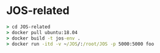 # JOS-related

```cmd
> cd JOS-related
> docker pull ubuntu:18.04
> docker build -t jos-env .
> docker run -itd -v ~/JOS/:/root/JOS -p 5000:5000 foo
```
